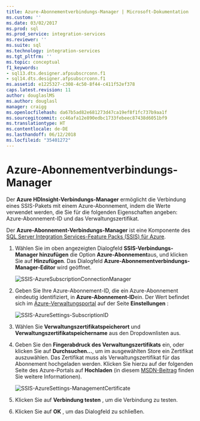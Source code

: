 ```yaml
---
title: Azure-Abonnementverbindungs-Manager | Microsoft-Dokumentation
ms.custom: ''
ms.date: 03/02/2017
ms.prod: sql
ms.prod_service: integration-services
ms.reviewer: ''
ms.suite: sql
ms.technology: integration-services
ms.tgt_pltfrm: ''
ms.topic: conceptual
f1_keywords:
- sql13.dts.designer.afpsubscrconn.f1
- sql14.dts.designer.afpsubscrconn.f1
ms.assetid: e1225327-c308-4c50-8f44-c411f52ef378
caps.latest.revision: 11
author: douglaslMS
ms.author: douglasl
manager: craigg
ms.openlocfilehash: da67b5ad82e681273d47ca19ef8f1fc737b9aa1f
ms.sourcegitcommit: cc46afa12e890edbc1733febeec87438d6051bf9
ms.translationtype: HT
ms.contentlocale: de-DE
ms.lasthandoff: 06/12/2018
ms.locfileid: "35401272"
---
```

# <a name="azure-subscription-connection-manager"></a>Azure-Abonnementverbindungs-Manager
  Der **Azure HDInsight-Verbindungs-Manager** ermöglicht die Verbindung eines SSIS-Pakets mit einem Azure-Abonnement, indem die Werte verwendet werden, die Sie für die folgenden Eigenschaften angeben: Azure-Abonnement-ID und das Verwaltungszertifikat.  
  
 Der **Azure-Abonnement-Verbindungs-Manager** ist eine Komponente des [SQL Server Integration Services-Feature Packs (SSIS) für Azure](../../integration-services/azure-feature-pack-for-integration-services-ssis.md).
  
1.  Wählen Sie im oben angezeigten Dialogfeld **SSIS-Verbindungs-Manager hinzufügen** die Option **Azure-Abonnement**aus, und klicken Sie auf **Hinzufügen**.  Das Dialogfeld **Azure-Abonnementverbindungs-Manager-Editor** wird geöffnet.  
  
    ![SSIS-AzureSubscriptionConnectionManager](../../integration-services/connection-manager/media/ssis-azuresubscriptionconnectionmanager.png)
  
2.  Geben Sie Ihre Azure-Abonnement-ID, die ein Azure-Abonnement eindeutig identifiziert, in **Azure-Abonnement-ID**ein.  Der Wert befindet sich im [Azure-Verwaltungsportal](https://manage.windowsazure.com) auf der Seite **Einstellungen** :  
  
    ![SSIS-AzureSettings-SubscriptionID](../../integration-services/connection-manager/media/ssis-azuresettings-subscriptionid.png "SSIS-AzureSettings-SubscriptionID")  
  
3.  Wählen Sie **Verwaltungszertifikatspeicherort** und **Verwaltungszertifikatspeichername** aus den Dropdownlisten aus.  
  
4.  Geben Sie den **Fingerabdruck des Verwaltungszertifikats** ein, oder klicken Sie auf **Durchsuchen...**, um im ausgewählten Store ein Zertifikat auszuwählen. Das Zertifikat muss als Verwaltungszertifikat für das Abonnement hochgeladen werden. Klicken Sie hierzu auf der folgenden Seite des Azure-Portals auf **Hochladen** (in diesem [MSDN-Beitrag](https://msdn.microsoft.com/library/azure/gg551722.aspx) finden Sie weitere Informationen).  
  
     ![SSIS-AzureSettings-ManagementCertificate](../../integration-services/connection-manager/media/ssis-azuresettings-managementcertificate.png "SSIS-AzureSettings-ManagementCertificate")  
  
5.  Klicken Sie auf **Verbindung testen** , um die Verbindung zu testen.  
  
6.  Klicken Sie auf **OK** , um das Dialogfeld zu schließen.  
  
  
